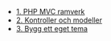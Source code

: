 

* [1. PHP MVC ramverk](#kmom01)
* [2. Kontroller och modeller](#kmom02)
* [3. Bygg ett eget tema](#kmom03)
